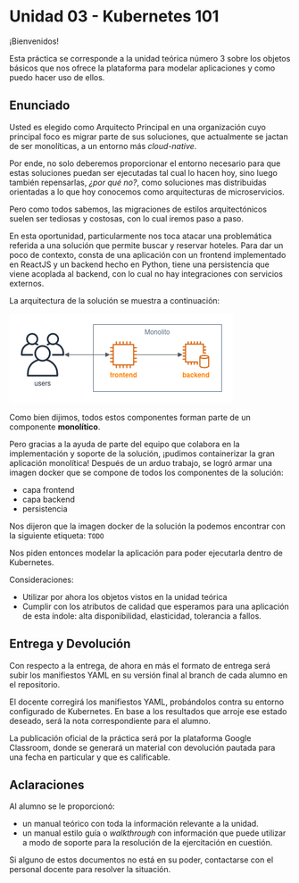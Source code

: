 # Unidad 03 - Kubernetes 101

¡Bienvenidos!

Esta práctica se corresponde a la unidad teórica número 3 sobre los objetos básicos que nos ofrece la plataforma para modelar aplicaciones y como puedo hacer uso de ellos.

## Enunciado

Usted es elegido como Arquitecto Principal en una organización cuyo principal foco es migrar parte de sus soluciones, que actualmente se jactan de ser monolíticas, a un entorno más _cloud-native_.

Por ende, no solo deberemos proporcionar el entorno necesario para que estas soluciones puedan ser ejecutadas tal cual lo hacen hoy, sino luego también repensarlas, _¿por qué no?_, como soluciones mas distribuidas orientadas a lo que hoy conocemos como arquitecturas de microservicios.  

Pero como todos sabemos, las migraciones de estilos arquitectónicos suelen ser tediosas y costosas, con lo cual iremos paso a paso.

En esta oportunidad, particularmente nos toca atacar una problemática referida a una solución que permite buscar y reservar hoteles. Para dar un poco de contexto, consta de una aplicación con un frontend implementado en ReactJS y un backend hecho en Python, tiene una persistencia que viene acoplada al backend, con lo cual no hay integraciones con servicios externos.

La arquitectura de la solución se muestra a continuación:

![arq_hoteles](arq_hoteles.png)

Como bien dijimos, todos estos componentes forman parte de un componente **monolítico**. 

Pero gracias a la ayuda de parte del equipo que colabora en la implementación y soporte de la solución, ¡pudimos containerizar la gran aplicación monolítica! Después de un arduo trabajo, se logró armar una imagen docker que se compone de todos los componentes de la solución: 

- capa frontend
- capa backend
- persistencia

Nos dijeron que la imagen docker de la solución la podemos encontrar con la siguiente etiqueta: `TODO`    

Nos piden entonces modelar la aplicación para poder ejecutarla dentro de Kubernetes.

Consideraciones:

- Utilizar por ahora los objetos vistos en la unidad teórica
- Cumplir con los atributos de calidad que esperamos para una aplicación de esta índole: alta disponibilidad, elasticidad, tolerancia a fallos.


## Entrega y Devolución

Con respecto a la entrega, de ahora en más el formato de entrega será subir los manifiestos YAML en su versión final al branch de cada alumno en el repositorio. 

El docente corregirá los manifiestos YAML, probándolos contra su entorno configurado de Kubernetes. En base a los resultados que arroje ese estado deseado, será la nota correspondiente para el alumno.  

La publicación oficial de la práctica será por la plataforma Google Classroom, donde se generará un material con devolución pautada para una fecha en particular y que es calificable.


## Aclaraciones

Al alumno se le proporcionó:

- un manual teórico con toda la información relevante a la unidad.
- un manual estilo guía o _walkthrough_ con información que puede utilizar a modo de soporte para la resolución de la ejercitación en cuestión.

Si alguno de estos documentos no está en su poder, contactarse con el personal docente para resolver la situación.